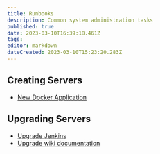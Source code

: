 ```yaml
---
title: Runbooks
description: Common system administration tasks
published: true
date: 2023-03-10T16:39:18.461Z
tags: 
editor: markdown
dateCreated: 2023-03-10T15:23:20.283Z
---
```


## Creating Servers
* [New Docker Application](/runbook/new-docker-server)

## Upgrading Servers
* [Upgrade Jenkins](/runbook/upgrade-jenkins)
* [Upgrade wiki documentation](/runbook/upgrade-wiki)